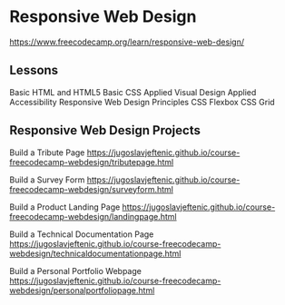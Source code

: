 # Responsive Web Design

https://www.freecodecamp.org/learn/responsive-web-design/

## Lessons
Basic HTML and HTML5
Basic CSS
Applied Visual Design
Applied Accessibility
Responsive Web Design Principles
CSS Flexbox
CSS Grid

## Responsive Web Design Projects
Build a Tribute Page
https://jugoslavjeftenic.github.io/course-freecodecamp-webdesign/tributepage.html

Build a Survey Form
https://jugoslavjeftenic.github.io/course-freecodecamp-webdesign/surveyform.html

Build a Product Landing Page
https://jugoslavjeftenic.github.io/course-freecodecamp-webdesign/landingpage.html

Build a Technical Documentation Page
https://jugoslavjeftenic.github.io/course-freecodecamp-webdesign/technicaldocumentationpage.html

Build a Personal Portfolio Webpage
https://jugoslavjeftenic.github.io/course-freecodecamp-webdesign/personalportfoliopage.html
